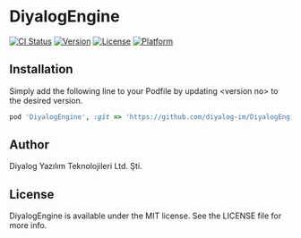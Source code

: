 # DiyalogEngine

[![CI Status](https://img.shields.io/travis/djderasari@weblineindia.com/DiyalogEngine.svg?style=flat)](https://travis-ci.org/djderasari@weblineindia.com/DiyalogEngine)
[![Version](https://img.shields.io/cocoapods/v/DiyalogEngine.svg?style=flat)](https://cocoapods.org/pods/DiyalogEngine)
[![License](https://img.shields.io/cocoapods/l/DiyalogEngine.svg?style=flat)](https://cocoapods.org/pods/DiyalogEngine)
[![Platform](https://img.shields.io/cocoapods/p/DiyalogEngine.svg?style=flat)](https://cocoapods.org/pods/DiyalogEngine)

## Installation

Simply add the following line to your Podfile by updating \<version no> to the desired version.


```ruby
pod 'DiyalogEngine', :git => 'https://github.com/diyalog-im/DiyalogEngine.git', :tag => '<version no>'
```

## Author

Diyalog Yazılım Teknolojileri Ltd. Şti.

## License

DiyalogEngine is available under the MIT license. See the LICENSE file for more info.
